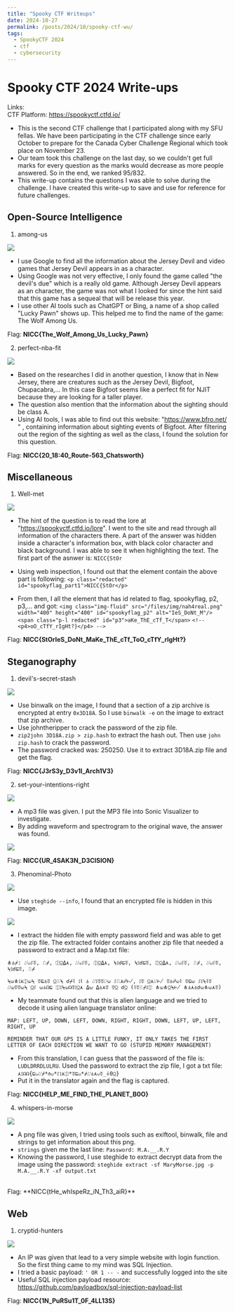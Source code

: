 ```yaml
---
title: "Spooky CTF Writeups"
date: 2024-10-27
permalink: /posts/2024/10/spooky-ctf-wu/
tags:
  - SpookyCTF 2024
  - ctf
  - cybersecurity
---
```


# Spooky CTF 2024 Write-ups

Links: <br>
CTF Platform: https://spookyctf.ctfd.io/

- This is the second CTF challenge that I participated along with my SFU fellas. We have been participating in the CTF challenge since early October to prepare for the Canada Cyber ​​​​Challenge Regional which took place on November 23.
- Our team took this challenge on the last day, so we couldn't get full marks for every question as the marks would decrease as more people answered. So in the end, we ranked 95/832.
- This write-up contains the questions I was able to solve during the challenge. I have created this write-up to save and use for reference for future challenges.

## Open-Source Intelligence

1. among-us

<img src='/images/amongus.png'>

- I use Google to find all the information about the Jersey Devil and video games that Jersey Devil appears in as a character.
- Using Google was not very effective, I only found the game called "the devil's due" which is a really old game. Although Jersey Devil appears as an character, the game was not what I looked for since the hint said that this game has a sequeal that will be release this year.
- I use other AI tools such as ChatGPT or Bing, a name of a shop called "Lucky Pawn" shows up. This helped me to find the name of the game: The Wolf Among Us. <br>

Flag: **NICC{The_Wolf_Among_Us_Lucky_Pawn}**

2. perfect-nba-fit

<img src='/images/perfectnbafit.png'>

- Based on the researches I did in another question, I know that in New Jersey, there are creatures such as the Jersey Devil, Bigfoot, Chupacabra,... In this case Bigfoot seems like a perfect fit for NJIT because they are looking for a taller player.
- The question also mention that the information about the sighting should be class A.
- Using AI tools, I was able to find out this website: "https://www.bfro.net/ " , containing information about sighting events of Bigfoot. After filtering out the region of the sighting as well as the class, I found the solution for this question. <br>

Flag: **NICC{20_18:40_Route-563_Chatsworth}**

## Miscellaneous

1. Well-met

<img src='/images/wellmet.png'>

- The hint of the question is to read the lore at "https://spookyctf.ctfd.io/lore". I went to the site and read through all information of the characters there. A part of the answer was hidden inside a character's information box, with black color character and black background. I was able to see it when highlighting the text. The first part of the asnwer is: `NICC{StOr`
- Using web inspection, I found out that the element contain the above part is following:
  `<p class="redacted" id="spookyflag_part1">NICC{StOr</p>`

- From then, I all the element that has id related to flag, spookyflag, p2, p3,... and got:
  `<img class="img-fluid" src="/files/img/nah4real.png" width="400" height="400" id="spookyflag_p2" alt="IeS_DoNt_M"/>`
  `<span class="p-l redacted" id="p3">aKe_ThE_cTf_T</span>`
  `<!--<p4>oO_cTfY_rIgHt?}</p4> -->`
  <br>

Flag: **NICC{StOrIeS_DoNt_MaKe_ThE_cTf_ToO_cTfY_rIgHt?}**

## Steganography

1. devil's-secret-stash

<img src='/images/devilsecret.png'>

- Use binwalk on the image, I found that a section of a zip archive is encrypted at entry `0x3D18A`. So I use `binwalk -e` on the image to extract that zip archive.
- Use johntheripper to crack the password of the zip file.
- `zip2john 3D18A.zip > zip.hash` to extract the hash out. Then use `john zip.hash` to crack the password.
- The password cracked was: 250250. Use it to extract 3D18A.zip file and get the flag. <br>

Flag: **NICC{J3rS3y_D3v1l_Arch1V3}**

2. set-your-intentions-right

<img src='/images/intention.png'>

- A mp3 file was given. I put the MP3 file into Sonic Visualizer to investigate.
- By adding waveform and spectrogram to the original wave, the answer was found.

<img src='/images/intentiona.png'>

Flag: **NICC{UR_4SAK3N_D3CISION}**

3. Phenominal-Photo

<img src='/images/pheno.png'>

- Use `steghide --info`, I found that an encrypted file is hidden in this image.

<img src='/images/phenn.png'>

- I extract the hidden file with empty password field and was able to get the zip file. The extracted folder contains another zip file that needed a password to extract and a Map.txt file:

```
⋔⏃⌿: ⌰⟒⎎⏁, ⎍⌿, ⎅⍜⍙⋏, ⌰⟒⎎⏁, ⎅⍜⍙⋏, ⍀⟟☌⊑⏁, ⍀⟟☌⊑⏁, ⎅⍜⍙⋏, ⌰⟒⎎⏁, ⎍⌿, ⌰⟒⎎⏁, ⍀⟟☌⊑⏁, ⎍⌿

⍀⟒⋔⟟⋏⎅⟒⍀ ⏁⊑⏃⏁ ⍜⎍⍀ ☌⌿⌇ ⟟⌇ ⏃ ⌰⟟⏁⏁⌰⟒ ⎎⎍⋏☍⊬, ⟟⏁ ⍜⋏⌰⊬ ⏁⏃☍⟒⌇ ⏁⊑⟒ ⎎⟟⍀⌇⏁ ⌰⟒⏁⏁⟒⍀ ⍜⎎ ⟒⏃☊⊑ ⎅⟟⍀⟒☊⏁⟟⍜⋏ ⍙⟒ ⍙⏃⋏⏁ ⏁⍜ ☌⍜ (⌇⏁⎍⌿⟟⎅ ⋔⟒⋔⍜⍀⊬ ⋔⏃⋏⏃☌⟒⋔⟒⋏⏁)
```

- My teammate found out that this is alien language and we tried to decode it using alien language translator online:

```
MAP: LEFT, UP, DOWN, LEFT, DOWN, RIGHT, RIGHT, DOWN, LEFT, UP, LEFT, RIGHT, UP

REMINDER THAT OUR GPS IS A LITTLE FUNKY, IT ONLY TAKES THE FIRST LETTER OF EACH DIRECTION WE WANT TO GO (STUPID MEMORY MANAGEMENT)
```

- From this translation, I can guess that the password of the file is: `LUDLDRRDLULRU`. Used the password to extract the zip file, I got a txt file: `⋏⟟☊☊{⊑⟒⌰⌿*⋔⟒*⎎⟟⋏⎅*⏁⊑⟒*⌿⌰⏃⋏⟒⏁_⏚0⍜}`
- Put it in the translator again and the flag is captured.
  <br>

Flag: **NICC{HELP_ME_FIND_THE_PLANET_B0O}**

4. whispers-in-morse

<img src='/images/morse.png'>

- A png file was given, I tried using tools such as exiftool, binwalk, file and strings to get information about this png.
- `strings` given me the last line: `Password: M.A.__.R.Y`
- Knowing the password, I use steghide to extract decrypt data from the image using the password:
  `steghide extract -sf MaryMorse.jpg -p M.A.__.R.Y -xf output.txt`

<br>
Flag: **NICC{tHe_whIspeRz_iN_Th3_aiR}**

## Web

1. cryptid-hunters

<img src='/images/crytidhunter.png'>

- An IP was given that lead to a very simple website with login function. So the first thing came to my mind was SQL Injection.
- I tried a basic payload: `' OR 1 -- -` and successfully logged into the site
- Useful SQL injection payload resource: https://github.com/payloadbox/sql-injection-payload-list

Flag: **NICC{1N_PuRSu1T_0F_4LL13S}**

```

```
